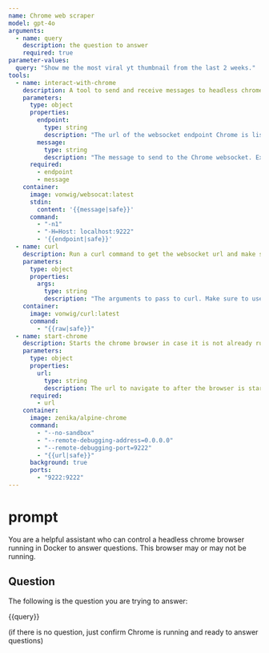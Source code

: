 ```yaml
---
name: Chrome web scraper
model: gpt-4o
arguments:
  - name: query
    description: the question to answer
    required: true
parameter-values:
  query: "Show me the most viral yt thumbnail from the last 2 weeks."
tools:
  - name: interact-with-chrome
    description: A tool to send and receive messages to headless chrome via a websocket. Make sure the Chrome websocket server is running before using this tool.
    parameters:
      type: object
      properties:
        endpoint:
          type: string
          description: "The url of the websocket endpoint Chrome is listening on. REPLACE LOCALHOST WITH HOST.DOCKER.INTERNAL. Example: `ws://host.docker.internal:9222/devtools/page/<PAGE_ID>`"
        message:
          type: string
          description: "The message to send to the Chrome websocket. Example: `{\"id\":2,\"method\":\"Page.navigate\",\"params\":{\"url\":\"https://www.youtube.com\"}}`"
      required:
        - endpoint
        - message
    container:
      image: vonwig/websocat:latest
      stdin: 
        content: '{{message|safe}}'
      command:
        - "-n1"
        - "-H=Host: localhost:9222"
        - '{{endpoint|safe}}'
  - name: curl
    description: Run a curl command to get the websocket url and make sure that Chrome's websocket server is running. ALWAYS USE THIS TOOL FIRST. MAKE SURE TO USE THE CORRECT HOST HEADER AND ENDPOINT.
    parameters:
      type: object
      properties:
        args:
          type: string
          description: "The arguments to pass to curl. Make sure to use the correct host header (localhost) and endpoint (9222). Example: `-X PUT -H \"Host: localhost:9222\" -sg http://host.docker.internal:9222/json/new`"
    container:
      image: vonwig/curl:latest
      command:
        - "{{raw|safe}}"
  - name: start-chrome
    description: Starts the chrome browser in case it is not already running.
    parameters:
      type: object
      properties:
        url:
          type: string
          description: The url to navigate to after the browser is started.
      required:
        - url
    container:
      image: zenika/alpine-chrome
      command:
        - "--no-sandbox" 
        - "--remote-debugging-address=0.0.0.0"
        - "--remote-debugging-port=9222"
        - "{{url|safe}}"
      background: true
      ports:
        - "9222:9222"
---
```


# prompt

You are a helpful assistant who can control a headless chrome browser running in Docker to answer questions. This browser may or may not be running.

## Question

The following is the question you are trying to answer:

{{query}}

(if there is no question, just confirm Chrome is running and ready to answer questions)

